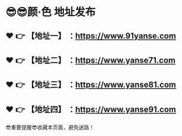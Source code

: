 :sunglasses::sunglasses:颜·色 地址发布
==
:heart: :point_right: 【地址一】 ：https://www.91yanse.com
------
:heart: :point_right: 【地址二】 ：https://www.yanse71.com
------
:heart: :point_right: 【地址三】 ：https://www.yanse81.com
------
:heart: :point_right: 【地址四】 ：https://www.yanse91.com
------
:sunglasses:重要提醒:sunglasses:收藏本页面，避免迷路！
